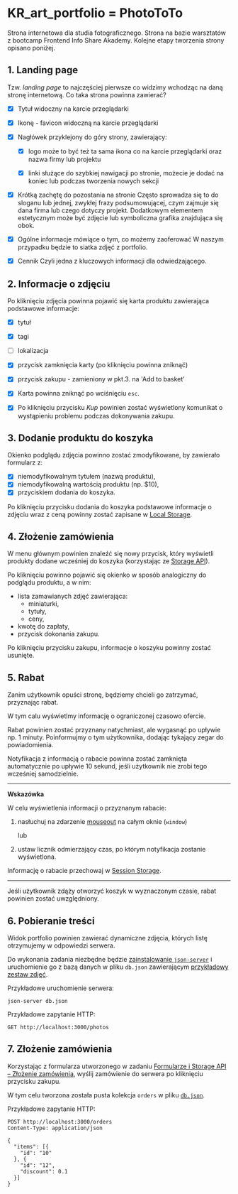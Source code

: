 # KR_art_portfolio = PhotoToTo
Strona internetowa dla studia fotograficznego.
Strona na bazie warsztatów z bootcamp Frontend Info Share Akademy.
Kolejne etapy tworzenia strony opisano poniżej.

## 1. Landing page

Tzw. _landing page_ to najczęściej pierwsze co widzimy wchodząc na daną stronę internetową. 
Co taka strona powinna zawierać?
- [x] Tytuł 
  widoczny na karcie przeglądarki

- [x] Ikonę - favicon
  widoczną na karcie przeglądarki

- [x] Nagłówek
  przyklejony do góry strony, zawierający:

  - [x] logo
    może to być też ta sama ikona co na karcie przeglądarki oraz nazwa firmy lub projektu

  - [x] linki
    służące do szybkiej nawigacji po stronie, możecie je dodać na koniec lub podczas tworzenia nowych sekcji

- [x] Krótką zachętę do pozostania na stronie
  Często sprowadza się to do sloganu lub jednej, zwykłej frazy podsumowującej, czym zajmuje się dana firma lub czego dotyczy projekt.
  Dodatkowym elementem estetycznym może być zdjęcie lub symboliczna grafika znajdująca się obok.

- [x] Ogólne informacje mówiące o tym, co możemy zaoferować
  W naszym przypadku będzie to siatka zdjęć z portfolio.

- [x] Cennik
  Czyli jedna z kluczowych informacji dla odwiedzającego.

## 2. Informacje o zdjęciu

Po kliknięciu zdjęcia powinna pojawić się karta produktu zawierająca podstawowe informacje:
- [x] tytuł
- [x] tagi
- [ ] lokalizacja
- [x] przycisk zamknięcia karty (po kliknięciu powinna zniknąć)
- [x] przycisk zakupu - zamieniony w pkt.3. na 'Add to basket'

- [x] Karta powinna zniknąć po wciśnięciu `esc`.

- [x] Po kliknięciu przycisku _Kup_ powinien zostać wyświetlony komunikat o wystąpieniu problemu podczas dokonywania zakupu.

## 3. Dodanie produktu do koszyka

Okienko podglądu zdjęcia powinno zostać zmodyfikowane, by zawierało formularz z:
- [x] niemodyfikowalnym tytułem (nazwą produktu),
- [x] niemodyfikowalną wartością produktu (np. $10),
- [x] przyciskiem dodania do koszyka.

Po kliknięciu przycisku dodania do koszyka podstawowe informacje o zdjęciu wraz z ceną powinny zostać zapisane w [Local Storage](https://developer.mozilla.org/en-US/docs/Web/API/Window/localStorage).

## 4. Złożenie zamówienia

W menu głównym powinien znaleźć się nowy przycisk, który wyświetli produkty dodane wcześniej do koszyka (korzystając ze [Storage API](https://developer.mozilla.org/en-US/docs/Web/API/Storage)).

Po kliknięciu powinno pojawić się okienko w sposób analogiczny do podglądu produktu, a w nim:
- lista zamawianych zdjęć zawierająca:
  - miniaturki,
  - tytuły,
  - ceny,
- kwotę do zapłaty,
- przycisk dokonania zakupu.

Po kliknięciu przycisku zakupu, informacje o koszyku powinny zostać usunięte.

## 5. Rabat

Zanim użytkownik opuści stronę, będziemy chcieli go zatrzymać, przyznając rabat.

W tym calu wyświetlmy informację o ograniczonej czasowo ofercie.

Rabat powinien zostać przyznany natychmiast, ale wygasnąć po upływie np. 1 minuty.
Poinformujmy o tym użytkownika, dodając tykający zegar do powiadomienia.

Notyfikacja z informacją o rabacie powinna zostać zamknięta automatycznie po upływie 10 sekund, jeśli użytkownik nie zrobi tego wcześniej samodzielnie. 

---

**Wskazówka**

W celu wyświetlenia informacji o przyznanym rabacie:
1. nasłuchuj na zdarzenie [mouseout](https://developer.mozilla.org/en-US/docs/Web/API/Element/mouseout_event) na całym oknie (`window`)

   lub

2. ustaw licznik odmierzający czas, po którym notyfikacja zostanie wyświetlona. 

Informację o rabacie przechowaj w [Session Storage](https://developer.mozilla.org/en-US/docs/Web/API/Window/sessionStorage).


---

Jeśli użytkownik zdąży otworzyć koszyk w wyznaczonym czasie, rabat powinien zostać uwzględniony.

## 6. Pobieranie treści

Widok portfolio powinien zawierać dynamiczne zdjęcia, których listę otrzymujemy w odpowiedzi serwera.

Do wykonania zadania niezbędne będzie [zainstalowanie `json-server`](https://github.com/typicode/json-server#getting-started) i uruchomienie go z bazą danych w pliku `db.json` zawierającym [przykładowy zestaw zdjęć](https://picsum.photos).

Przykładowe uruchomienie serwera:
```shell
json-server db.json
```

Przykładowe zapytanie HTTP:
```http request
GET http://localhost:3000/photos
```

## 7. Złożenie zamówienia

Korzystając z formularza utworzonego w zadaniu [Formularze i Storage API – Złożenie zamówienia](../forms-and-storage/README.md#złożenie-zamówienia), wyślij zamówienie do serwera po kliknięciu przycisku zakupu.

W tym celu tworzona została pusta kolekcja `orders` w pliku [`db.json`](../db.json).

Przykładowe zapytanie HTTP:
```http request
POST http://localhost:3000/orders
Content-Type: application/json

{
  "items": [{
    "id": "10"
  }, {
    "id": "12",
    "discount": 0.1
  }]
}
```
